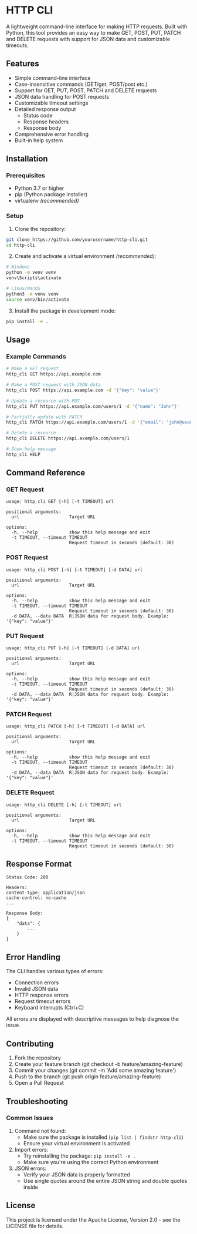 # HTTP CLI

A lightweight command-line interface for making HTTP requests. Built with Python,
this tool provides an easy way to make GET, POST, PUT, PATCH and DELETE requests with support for JSON data and customizable timeouts.

## Features

- Simple command-line interface
- Case-insensitive commands (GET/get, POST/post etc.)
- Support for GET, PUT, POST, PATCH and DELETE requests
- JSON data handling for POST requests
- Customizable timeout settings
- Detailed response output
    - Status code
    - Response headers
    - Response body
- Comprehensive error handling
- Built-in help system

## Installation

### Prerequisites

- Python 3.7 or higher
- pip (Python package installer)
- virtualenv *(recommended)*

### Setup

1. Clone the repository:

```bash
git clone https://github.com/yourusername/http-cli.git
cd http-cli
```

2. Create and activate a virtual environment *(recommended)*:

```bash
# Windows
python -m venv venv
venv\Scripts\activate

# Linux/MacOS
python3 -m venv venv
source venv/bin/activate
```

3. Install the package in development mode:

```bash
pip install -e .
```

## Usage

### Example Commands

```bash
# Make a GET request
http_cli GET https://api.example.com

# Make a POST request with JSON data
http_cli POST https://api.example.com -d '{"key": "value"}'

# Update a resource with PUT
http_cli PUT https://api.example.com/users/1 -d '{"name": "John"}'

# Partially update with PATCH
http_cli PATCH https://api.example.com/users/1 -d '{"email": "john@example.com"}'

# Delete a resource
http_cli DELETE https://api.example.com/users/1

# Show help message
http_cli HELP
```

## Command Reference

### GET Request

```
usage: http_cli GET [-h] [-t TIMEOUT] url

positional arguments:
  url                   Target URL

options:
  -h, --help            show this help message and exit
  -t TIMEOUT, --timeout TIMEOUT
                        Request timeout in seconds (default: 30)
```

### POST Request

```
usage: http_cli POST [-h] [-t TIMEOUT] [-d DATA] url

positional arguments:
  url                   Target URL

options:
  -h, --help            show this help message and exit
  -t TIMEOUT, --timeout TIMEOUT
                        Request timeout in seconds (default: 30)
  -d DATA, --data DATA  R|JSON data for request body. Example: '{"key": "value"}'
```

### PUT Request

```
usage: http_cli PUT [-h] [-t TIMEOUT] [-d DATA] url

positional arguments:
  url                   Target URL

options:
  -h, --help            show this help message and exit
  -t TIMEOUT, --timeout TIMEOUT
                        Request timeout in seconds (default: 30)
  -d DATA, --data DATA  R|JSON data for request body. Example: '{"key": "value"}'
```

### PATCH Request

```
usage: http_cli PATCH [-h] [-t TIMEOUT] [-d DATA] url

positional arguments:
  url                   Target URL

options:
  -h, --help            show this help message and exit
  -t TIMEOUT, --timeout TIMEOUT
                        Request timeout in seconds (default: 30)
  -d DATA, --data DATA  R|JSON data for request body. Example: '{"key": "value"}'
```

### DELETE Request

```
usage: http_cli DELETE [-h] [-t TIMEOUT] url

positional arguments:
  url                   Target URL

options:
  -h, --help            show this help message and exit
  -t TIMEOUT, --timeout TIMEOUT
                        Request timeout in seconds (default: 30)
```

## Response Format

```
Status Code: 200

Headers:
content-type: application/json
cache-control: no-cache
...

Response Body:
{
    "data": {
        ...
    }
}
```

## Error Handling

The CLI handles various types of errors:

- Connection errors
- Invalid JSON data
- HTTP response errors
- Request timeout errors
- Keyboard interrupts (Ctrl+C)

All errors are displayed with descriptive messages to help diagnose the issue.

## Contributing

1. Fork the repository
2. Create your feature branch (git checkout -b feature/amazing-feature)
3. Commit your changes (git commit -m 'Add some amazing feature')
4. Push to the branch (git push origin feature/amazing-feature)
5. Open a Pull Request

## Troubleshooting

### Common Issues

1. Command not found:
    - Make sure the package is installed (```pip list | findstr http-cli```)
    - Ensure your virtual environment is activated
2. Import errors:
    - Try reinstalling the package: ```pip install -e .```
    - Make sure you're using the correct Python environment
3. JSON errors:
    - Verify your JSON data is properly formatted
    - Use single quotes around the entire JSON string and double quotes inside

## License

This project is licensed under the Apache License, Version 2.0 - see the LICENSE file for details.